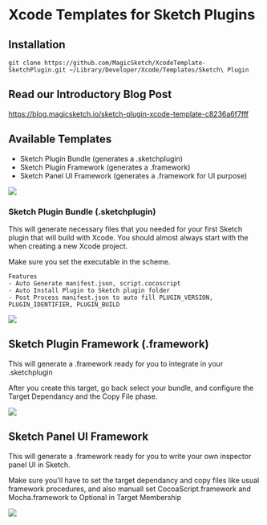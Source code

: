 # Xcode Templates for Sketch Plugins

## Installation

```
git clone https://github.com/MagicSketch/XcodeTemplate-SketchPlugin.git ~/Library/Developer/Xcode/Templates/Sketch\ Plugin
```

## Read our Introductory Blog Post

https://blog.magicsketch.io/sketch-plugin-xcode-template-c8236a6f7fff

## Available Templates

- Sketch Plugin Bundle (generates a .sketchplugin)
- Sketch Plugin Framework (generates a .framework)
- Sketch Panel UI Framework (generates a .framework for UI purpose)

![](images/preview.png)

### Sketch Plugin Bundle (.sketchplugin)

This will generate necessary files that you needed for your first Sketch plugin that will build with Xcode. You should almost always start with the when creating a new Xcode project.

Make sure you set the executable in the scheme.

```
Features
- Auto Generate manifest.json, script.cocoscript
- Auto Install Plugin to Sketch plugin folder
- Post Process manifest.json to auto fill PLUGIN_VERSION, PLUGIN_IDENTIFIER, PLUGIN_BUILD
```

![](images/set-executable.png)

## Sketch Plugin Framework (.framework)

This will generate a .framework ready for you to integrate in your .sketchplugin

After you create this target, go back select your bundle, and configure the Target Dependancy and the Copy File phase.

![](images/target-dependancy.png)

## Sketch Panel UI Framework

This will generate a .framework ready for you to write your own inspector panel UI in Sketch.

Make sure you'll have to set the target dependancy and copy files like usual framework procedures, and also manuall set CocoaScript.framework and Mocha.framework to Optional in Target Membership

![](images/optional-target-membership.png)

